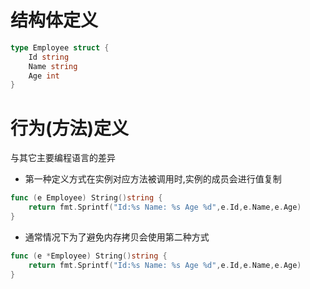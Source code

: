 # 结构体定义
```go
type Employee struct {
    Id string
    Name string
    Age int
}
```

# 行为(方法)定义
与其它主要编程语言的差异
- 第一种定义方式在实例对应方法被调用时,实例的成员会进行值复制
```go
func (e Employee) String()string {
    return fmt.Sprintf("Id:%s Name: %s Age %d",e.Id,e.Name,e.Age)
}
```
- 通常情况下为了避免内存拷贝会使用第二种方式
```go
func (e *Employee) String()string {
    return fmt.Sprintf("Id:%s Name: %s Age %d",e.Id,e.Name,e.Age)
}
```

